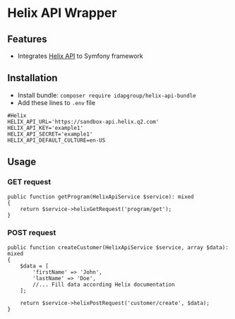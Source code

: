 # Helix API Wrapper

## Features
- Integrates [Helix API](https://docs.helix.q2.com/reference/authentication) to Symfony framework

## Installation
- Install bundle:
```composer require idapgroup/helix-api-bundle```
- Add these lines to ```.env``` file
```angular2html
#Helix
HELIX_API_URL='https://sandbox-api.helix.q2.com'
HELIX_API_KEY='example1'
HELIX_API_SECRET='example1'
HELIX_API_DEFAULT_CULTURE=en-US
```

## Usage

### GET request
```injectablephp
public function getProgram(HelixApiService $service): mixed
{
    return $service->helixGetRequest('program/get');
}
```

### POST request
```injectablephp
public function createCustomer(HelixApiService $service, array $data): mixed
{
    $data = [
        'firstName' => 'John',
        'lastName' => 'Doe',
        //... Fill data according Helix documentation
    ];

    return $service->helixPostRequest('customer/create', $data);
}
```
